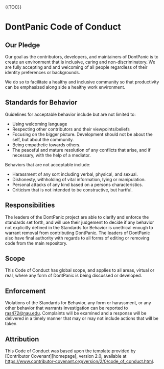 {{TOC}}

# DontPanic Code of Conduct

## Our Pledge

Our goal as the contributors, developers, and maintainers of DontPanic is to create an environment that is inclusive, caring and non-discriminatory.  We are fully accepting and and welcoming of all people regardless of their identity preferences or backgrounds.

We do so to facilitate a healthy and inclusive community so that productivity can be emphasized along side a healthy work environment.

## Standards for Behavior
Guidelines for acceptable behavior include but are not limited to:  
* Using welcoming language  
* Respecting other contributors and their viewpoints/beliefs  
* Focusing on the bigger picture. Development should not be about the self, but about the community.  
* Being empathetic towards others.  
* The peaceful and mature resolution of any conflicts that arise, and if necessary, with the help of a mediator.  

Behaviors that are not acceptable include:  
* Harassment of any sort including verbal, physical, and sexual.  
* Dishonesty, withholding of vital information, lying or manipulation.  
* Personal attacks of any kind based on a persons characteristics.  
* Criticism that is not intended to be constructive, but hurtful.  

## Responsibilities
The leaders of the DontPanic project are able to clarify and enforce the standards set forth, and will use their judgement to decide if any behavior not explicitly defined in the Standards for Behavior is unethical enough to warrant removal from contributing DontPanic.
The leaders of DontPanic also have final authority with regards to all forms of editing or removing code from the main repository.

## Scope  
This Code of Conduct has global scope, and applies to all areas, virtual or real, where any form of DontPanic is being discussed or developed.

## Enforcement
Violations of the Standards for Behavior, any form or harassment, or any other behavior that warrants investigation can be reported to <ras472@nau.edu>.
Complaints will be examined and a response will be delivered in a timely manner that may or may not include actions that will be taken.

## Attribution  
This Code of Conduct was based upon the template provided by [Contributor Covenant][homepage],
version 2.0, available at
https://www.contributor-covenant.org/version/2/0/code_of_conduct.html.
